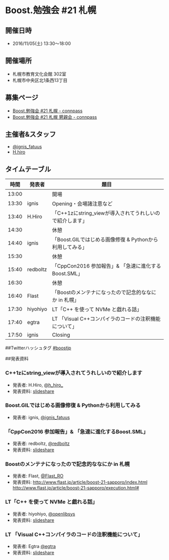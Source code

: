 # Boost.勉強会 #21 札幌

## 開催日時
- 2016/11/05(土) 13:30〜18:00


## 開催場所
- 札幌市教育文化会館 302室
- 札幌市中央区北1条西13丁目


## 募集ページ
- [Boost.勉強会 #21 札幌 - connpass](http://connpass.com/event/36509/)
- [Boost.勉強会 #21 札幌 懇親会 - connpass](http://connpass.com/event/43534/)


## 主催者&スタッフ
- [@ignis_fatuus](https://twitter.com/ignis_fatuus)
- [H.hiro](http://twitter.com/h_hiro_)


## タイムテーブル

| 時間 |発表者 | 題目 |
| ---- | ----- | ---- |
|13:00 |       | 開場 |
|13:30 | ignis	  | Opening・会場諸注意など|
|13:40 | H.Hiro	  |「C\+\+1zにstring_viewが導入されてうれしいので紹介します」|
|14:30 |          |	休憩|
|14:40 | ignis    |	「Boost.GILではじめる画像修復 & Pythonから利用してみる」|
|15:30 |          |	休憩 |
|15:40 | redboltz |「CppCon2016 参加報告」& 「急速に進化するBoost.SML」|
|16:30 |          | 休憩 |
|16:40 | Flast    |「Boostのメンテナになったので記念的ななにか in 札幌」|
|17:30 | hiyohiyo | LT「C\+\+ を使って NVMe と戯れる話」|
|17:40 | egtra    | LT 「Visual C\+\+コンパイラのコードの注釈機能について」|
|17:50 | ignis    |	Closing |


##Twitterハッシュタグ
[#boostjp](https://twitter.com/search?q=%23boostjp)


##発表資料

### C++1zにstring_viewが導入されてうれしいので紹介します
- 発表者: H.Hiro, [@h_hiro_](https://twitter.com/h_hiro_)
- 発表資料: [slideshare](http://www.slideshare.net/maraigue/boost-21-c1zstringview)

### Boost.GILではじめる画像修復 & Pythonから利用してみる
- 発表者: ignis, [@ignis_fatuus](https://twitter.com/ignis_fatuus)


### 「CppCon2016 参加報告」& 「急速に進化するBoost.SML」
- 発表者: redboltz, [@redboltz](http://twitter.com/redboltz)
- 発表資料: [slideshare](http://www.slideshare.net/taka111/cppcon2016-report-and-boostsml)

### Boostのメンテナになったので記念的ななにか in 札幌
- 発表者: Flast, [@Flast_RO](https://twitter.com/Flast_RO)
- 発表資料: <http://www.flast.jp/article/boost-21-sapporo/index.html> <http://www.flast.jp/article/boost-21-sapporo/execution.html#>

### LT「C\+\+ を使って NVMe と戯れる話」
- 発表者: hiyohiyo, [@openlibsys](https://twitter.com/openlibsys)
- 発表資料: [slideshare](http://www.slideshare.net/hiyohiyo/cnvme)

### LT 「Visual C\+\+コンパイラのコードの注釈機能について」
- 発表者: Egtra [@egtra](https://twitter.com/egtra)
- 発表資料: [slideshare](http://www.slideshare.net/egtra/visual-csal)

